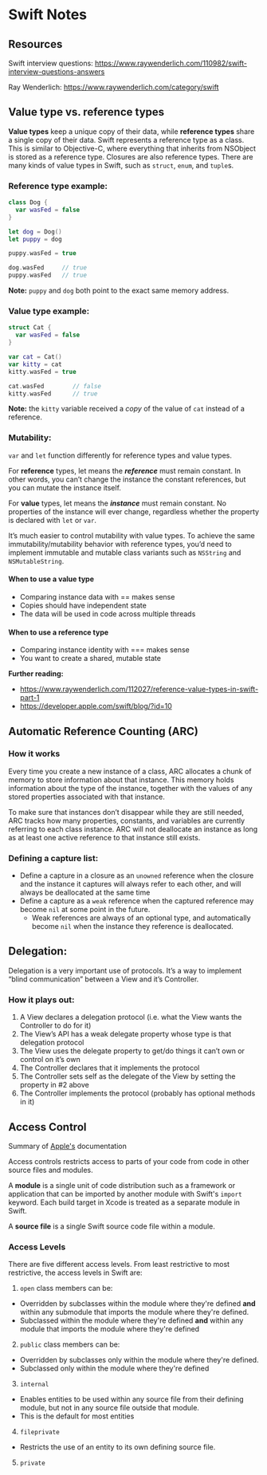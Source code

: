 # Swift Notes
## Resources
Swift interview questions: https://www.raywenderlich.com/110982/swift-interview-questions-answers

Ray Wenderlich: https://www.raywenderlich.com/category/swift

## Value type vs. reference types

**Value types** keep a unique copy of their data, while **reference types** share a single copy of their data.
Swift represents a reference type as a class. This is similar to Objective-C, where everything that inherits from NSObject is stored as a reference type. Closures are also reference types.
There are many kinds of value types in Swift, such as `struct`, `enum`, and `tuple`s.
### Reference type example:
```swift
class Dog {
  var wasFed = false
}

let dog = Dog()
let puppy = dog

puppy.wasFed = true

dog.wasFed     // true
puppy.wasFed   // true
```

**Note:** `puppy` and `dog` both point to the exact same memory address.
### Value type example:
```swift
struct Cat {
  var wasFed = false
}

var cat = Cat()
var kitty = cat
kitty.wasFed = true

cat.wasFed        // false
kitty.wasFed      // true
```

**Note:** the `kitty` variable received a _copy_ of the value of `cat` instead of a reference.

### Mutability:
`var` and `let` function differently for reference types and value types.

For **reference** types, let means the ***reference*** must remain constant. In other words, you can’t change the instance the constant references, but you can mutate the instance itself.

For **value** types, let means the ***instance*** must remain constant. No properties of the instance will ever change, regardless whether the property is declared with `let` or `var`.

It’s much easier to control mutability with value types. To achieve the same immutability/mutability behavior with reference types, you’d need to implement immutable and mutable class variants such as `NSString` and `NSMutableString`.
#### When to use a value type
- Comparing instance data with == makes sense
- Copies should have independent state
- The data will be used in code across multiple threads

#### When to use a reference type
- Comparing instance identity with === makes sense
- You want to create a shared, mutable state

**Further reading:**
- https://www.raywenderlich.com/112027/reference-value-types-in-swift-part-1
- https://developer.apple.com/swift/blog/?id=10

## Automatic Reference Counting (ARC)
### How it works

Every time you create a new instance of a class, ARC allocates a chunk of memory to store information about that instance. This memory holds information about the type of the instance, together with the values of any stored properties associated with that instance.

To make sure that instances don’t disappear while they are still needed, ARC tracks how many properties, constants, and variables are currently referring to each class instance. ARC will not deallocate an instance as long as at least one active reference to that instance still exists.

### Defining a capture list:

- Define a capture in a closure as an `unowned` reference when the closure and the instance it captures will always refer to each other, and will always be deallocated at the same time
- Define a capture as a `weak` reference when the captured reference may become `nil` at some point in the future.
  - Weak references are always of an optional type, and automatically become `nil` when the instance they reference is deallocated.

## Delegation:

Delegation is a very important use of protocols. It’s a way to implement “blind communication” between a View and it’s Controller.

### How it plays out:
1. A View declares a delegation protocol (i.e. what the View wants the Controller to do for it)
2. The View’s API has a weak delegate property whose type is that delegation protocol
3. The View uses the delegate property to get/do things it can’t own or control on it’s own
4. The Controller declares that it implements the protocol
5. The Controller sets self as the delegate of the View by setting the property in #2 above
6. The Controller implements the protocol (probably has optional methods in it)

## Access Control
Summary of [Apple's](https://developer.apple.com/library/content/documentation/Swift/Conceptual/Swift_Programming_Language/AccessControl.html#//apple_ref/doc/uid/TP40014097-CH41-ID3) documentation 

Access controls restricts access to parts of your code from code in other source files and modules.

A **module** is a single unit of code distribution such as a framework or application that can be imported by another module with Swift's `import` keyword. Each build target in Xcode is treated as a separate module in Swift.

A **source file** is a single Swift source code file within a module.

### Access Levels
There are five different access levels. From least restrictive to most restrictive, the access levels in Swift are:
1. `open` class members can be:
  * Overridden by subclasses within the module where they're defined **and** within any submodule that imports the module where they're defined.
  * Subclassed within the module where they're defined **and** within any module that imports the module where they're defined
2. `public` class members can be:
  * Overridden by subclasses only within the module where they're defined.
  * Subclassed only within the module where they're defined
3. `internal`
  * Enables entities to be used within any source file from their defining module, but not in any source file outside that module.
  * This is the default for most entities
4. `fileprivate`
  * Restricts the use of an entity to its own defining source file.
5. `private`
